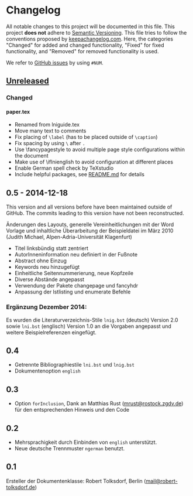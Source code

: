 # Changelog
All notable changes to this project will be documented in this file.
This project **does not** adhere to [Semantic Versioning](http://semver.org/).
This file tries to follow the conventions proposed by [keepachangelog.com](http://keepachangelog.com/).
Here, the categories "Changed" for added and changed functionality,
"Fixed" for fixed functionality, and
"Removed" for removed functionality is used.

We refer to [GitHub issues](https://github.com/latextemplates/LNI/issues) by using `#NUM`.

## [Unreleased]

### Changed

#### paper.tex
* Renamed from lniguide.tex
* Move many text to comments
* Fix placing of `\label` (has to be placed outside of `\caption`)
* Fix spacing by using `\` after `.`
* Use \fancypagestyle to avoid multiple page style configurations within the document
* Make use of \iflnienglish to avoid configuration at different places
* Enable German spell check by TeXstudio
* Include helpful packages, see [README.md](README.md) for details

## 0.5 - 2014-12-18
This version and all versions before have been maintained outside of GitHub.
The commits leading to this version have not been reconstructed.

Änderungen des Layouts, generelle Vereinheitlichungen mit der Word Vorlage und inhaltliche Überarbeitung der Beispieldatei im März 2010 (Judith Michael, Alpen-Adria-Universität Klagenfurt)

* Titel linksbündig statt zentriert
* AutorInneninformation neu definiert in der Fußnote
* Abstract ohne Einzug
* Keywords neu hinzugefügt
* Einheitliche Seitennummerierung, neue Kopfzeile
* Diverse Abstände angepasst
* Verwendung der Pakete changepage und fancyhdr
* Anpassung der lstlisting und enumerate Befehle

### Ergänzung Dezember 2014:
Es wurden die Literaturverzeichnis-Stile `lnig.bst` (deutsch) Version 2.0 sowie `lni.bst` (englisch) Version 1.0 an die Vorgaben angepasst und weitere Beispielreferenzen eingefügt.

## 0.4
* Getrennte Bibliographiestile `lni.bst` und `lnig.bst`
* Dokumentenoption `english`

## 0.3
* Option `forInclusion`, Dank an Matthias Rust (mrust@rostock.zgdv.de) für den entsprechenden Hinweis und den Code

## 0.2
* Mehrsprachigkeit durch Einbinden von `english` unterstützt.
* Neue deutsche Trennmuster `ngerman` benutzt.

## 0.1
Ersteller der Dokumentenklasse: Robert Tolksdorf, Berlin (mail@robert-tolksdorf.de)

[Unreleased]: https://github.com/latex-templates/LNI/compare/v0.5...HEAD
